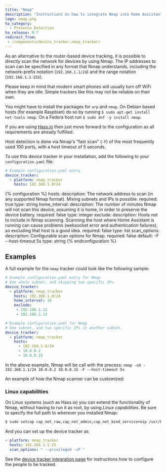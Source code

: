 ```yaml
---
title: "Nmap"
description: "Instructions on how to integrate Nmap into Home Assistant."
logo: nmap.png
ha_category:
  - Presence Detection
ha_release: 0.7
redirect_from:
 - /components/device_tracker.nmap_tracker/
---
```



As an alternative to the router-based device tracking, it is possible to directly scan the network for devices by using Nmap. The IP addresses to scan can be specified in any format that Nmap understands, including the network-prefix notation (`192.168.1.1/24`) and the range notation (`192.168.1.1-255`).

<div class='note'>
  Please keep in mind that modern smart phones will usually turn off WiFi when they are idle. Simple trackers like this may not be reliable on their own.
</div>

You might have to install the packages for `arp` and `nmap`. On Debian based hosts (for example Raspbian) do so by running `$ sudo apt-get install net-tools nmap`. On a Fedora host run `$ sudo dnf -y install nmap`.

<div class='note'>

If you are using [Hass.io](/hassio/) then just move forward to the configuration as all requirements are already fulfilled.

</div>

Host detection is done via Nmap's "fast scan" (`-F`) of the most frequently used 100 ports, with a host timeout of 5 seconds.

To use this device tracker in your installation, add the following to your `configuration.yaml` file:

```yaml
# Example configuration.yaml entry
device_tracker:
  - platform: nmap_tracker
    hosts: 192.168.1.0/24
```

{% configuration %}
hosts:
  description: The network address to scan (in any supported Nmap format). Mixing subnets and IPs is possible.
  required: true
  type: string
home_interval:
  description: The number of minutes Nmap will not scan this device, assuming it is home, in order to preserve the device battery.
  required: false
  type: integer
exclude:
  description: Hosts not to include in Nmap scanning. Scanning the host where Home Assistant is running can cause problems (websocket error and authentication failures), so excluding that host is a good idea.
  required: false
  type: list
scan_options:
  description: Configurable scan options for Nmap.
  required: false
  default: -F --host-timeout 5s
  type: string
{% endconfiguration %}

## Examples

A full example for the `nmap` tracker could look like the following sample:

```yaml
# Example configuration.yaml entry for Nmap
# One whole subnet, and skipping two specific IPs.
device_tracker:
  - platform: nmap_tracker
    hosts: 192.168.1.0/24
    home_interval: 10
    exclude:
     - 192.168.1.12
     - 192.168.1.13
```

```yaml
# Example configuration.yaml for Nmap
# One subnet, and two specific IPs in another subnet.
device_tracker:
  - platform: nmap_tracker
    hosts:
      - 192.168.1.0/24
      - 10.0.0.2
      - 10.0.0.15
```
In the above example, Nmap will be call with the process:
`nmap -oX - 192.168.1.1/24 10.0.0.2 10.0.0.15 -F --host-timeout 5s`

An example of how the Nmap scanner can be customized:

### Linux capabilities

On Linux systems (such as Hass.io) you can extend the functionality of Nmap, without having to run it as root, by using *Linux capabilities*. Be sure to specify the full path to wherever you installed Nmap:

```bash
$ sudo setcap cap_net_raw,cap_net_admin,cap_net_bind_service+eip /usr/bin/nmap
```

And you can set up the device tracker as
```yaml
- platform: nmap_tracker
  hosts: 192.168.1.1-25
  scan_options: " --privileged -sP "
```

See the [device tracker integration page](/components/device_tracker/) for instructions how to configure the people to be tracked.
